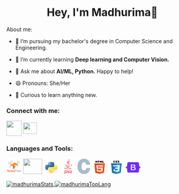 <h1 align="center">Hey, I'm Madhurima👋</h1>

About me:

- 🔭 I’m pursuing my bachelor's degree in Computer Science and Engineering.

- 🌱 I’m currently learning **Deep learning and Computer Vision.**

- 💬 Ask me about **AI/ML, Python.** Happy to help!

- 😄 Pronouns: She/Her

- 🧐 Curious to learn anything new.


<p align="left">
<h3 align="left">Connect with me:</h3>
 </a><a href="https://www.linkedin.com/in/madhurima01/" target="blank"><img align="center" src="https://i.ibb.co/zRqcSND/linked-IN-2.jpg" alt="" height="40" width="40" /></a>   
 <a href="https://rmadhurima99@gmail.com" target="blank"><img align="center" src="https://i.ibb.co/hBQTCmW/gmail.jpg" alt="" height="30" width="36" /></a>
</p>

<h3 align="left">Languages and Tools:</h3>
<p align="left"> 
 <img height="40" src="https://raw.githubusercontent.com/github/explore/80688e429a7d4ef2fca1e82350fe8e3517d3494d/topics/tensorflow/tensorflow.png">
 <img src="https://upload.wikimedia.org/wikipedia/commons/a/a7/React-icon.svg" width="50" height="40">
 <img src="https://github.com/devicons/devicon/blob/master/icons/python/python-original.svg" alt="python" width="40" height="35"/> 
 <img src="https://github.com/devicons/devicon/blob/master/icons/java/java-plain-wordmark.svg" alt="java" width="40" height="40"/>
 <img src="https://github.com/devicons/devicon/blob/master/icons/c/c-original.svg" alt="c" width="35" height="40"/> 
 <img src="https://github.com/devicons/devicon/blob/master/icons/html5/html5-original-wordmark.svg" alt="html5" width="40" height="35"/>
 <img src="https://github.com/devicons/devicon/blob/master/icons/css3/css3-original-wordmark.svg" alt="css3" width="40" height="35"/> 
 <img src="https://github.com/devicons/devicon/blob/master/icons/bootstrap/bootstrap-plain.svg" alt="bootstrap" width="40" height="35"/>
 </p>

<a href="">
  <img align="center" src="https://github-readme-stats.vercel.app/api?username=madhurima99&show_icons=true&theme=cobalt" alt="madhurimaStats"/>
</a>
<a href="">
  <img align="center" src="https://github-readme-stats.vercel.app/api/top-langs/?username=madhurima99&layout=compact&theme=cobalt" alt="madhurimaTopLang"/>
</a>


